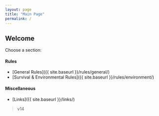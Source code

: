 ```yaml
---
layout: page
title: "Main Page"
permalink: /
---
```


## Welcome

Choose a section:

#### Rules
- [General Rules]({{ site.baseurl }}/rules/general/)
- [Survival & Environmental Rules]({{ site.baseurl }}/rules/environment/)
#### Miscellaneous
- [Links]({{ site.baseurl }}/links/)

  
> v14
